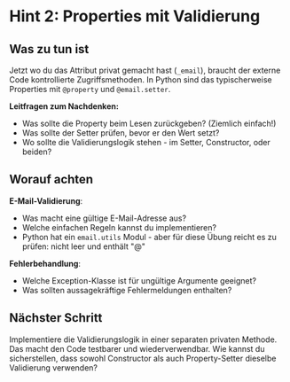 # Hint 2: Properties mit Validierung

## Was zu tun ist

Jetzt wo du das Attribut privat gemacht hast (`_email`), braucht der externe Code kontrollierte Zugriffsmethoden. In Python sind das typischerweise Properties mit `@property` und `@email.setter`.

**Leitfragen zum Nachdenken:**
- Was sollte die Property beim Lesen zurückgeben? (Ziemlich einfach!)
- Was sollte der Setter prüfen, bevor er den Wert setzt?
- Wo sollte die Validierungslogik stehen - im Setter, Constructor, oder beiden?

## Worauf achten

**E-Mail-Validierung**: 
- Was macht eine gültige E-Mail-Adresse aus?
- Welche einfachen Regeln kannst du implementieren?
- Python hat ein `email.utils` Modul - aber für diese Übung reicht es zu prüfen: nicht leer und enthält "@"

**Fehlerbehandlung**:
- Welche Exception-Klasse ist für ungültige Argumente geeignet?
- Was sollten aussagekräftige Fehlermeldungen enthalten?

## Nächster Schritt

Implementiere die Validierungslogik in einer separaten privaten Methode. Das macht den Code testbarer und wiederverwendbar. Wie kannst du sicherstellen, dass sowohl Constructor als auch Property-Setter dieselbe Validierung verwenden?